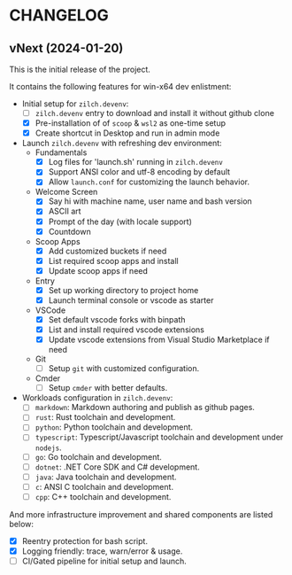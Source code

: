 # CHANGELOG

## vNext (2024-01-20)

This is the initial release of the project.

It contains the following features for win-x64 dev enlistment:
- Initial setup for `zilch.devenv`:
  - [ ] `zilch.devenv` entry to download and install it without github clone
  - [x] Pre-installation of of `scoop` & `wsl2` as one-time setup
  - [x] Create shortcut in Desktop and run in admin mode
- Launch `zilch.devenv` with refreshing dev environment: 
  - Fundamentals
    - [x] Log files for 'launch.sh' running in `zilch.devenv`
    - [x] Support ANSI color and utf-8 encoding by default
    - [x] Allow `launch.conf` for customizing the launch behavior.
  - Welcome Screen
    - [x] Say hi with machine name, user name and bash version
    - [x] ASCII art
    - [x] Prompt of the day (with locale support)
    - [x] Countdown
  - Scoop Apps
    - [x] Add customized buckets if need
    - [x] List required scoop apps and install
    - [x] Update scoop apps if need
  - Entry
    - [x] Set up working directory to project home
    - [x] Launch terminal console or vscode as starter
  - VSCode
    - [x] Set default vscode forks with binpath
    - [x] List and install required vscode extensions
    - [x] Update vscode extensions from Visual Studio Marketplace if need
  - Git
    - [ ] Setup `git` with customized configuration.
  - Cmder
    - [ ] Setup `cmder` with better defaults.
- Workloads configuration in `zilch.devenv`:
  - [ ] `markdown`: Markdown authoring and publish as github pages.
  - [ ] `rust`: Rust toolchain and development.
  - [ ] `python`: Python toolchain and development.
  - [ ] `typescript`: Typescript/Javascript toolchain and development under `nodejs`.
  - [ ] `go`: Go toolchain and development.
  - [ ] `dotnet`: .NET Core SDK and C# development.
  - [ ] `java`: Java toolchain and development.
  - [ ] `c`: ANSI C toolchain and development.
  - [ ] `cpp`: C++ toolchain and development.

And more infrastructure improvement and shared components are listed below:
- [x] Reentry protection for bash script.
- [x] Logging friendly: trace, warn/error & usage.
- [ ] CI/Gated pipeline for initial setup and launch.
